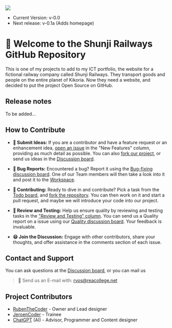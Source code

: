 <img src="https://github.com/RubenTheCoder/Shunji-Railways-GitHub/assets/130549492/f69bddc5-5969-4017-bd6d-bbb3b56580ed">

- Current Version: v-0.0
- Next release: v-0.1a (Adds homepage)



# 🙂 Welcome to the Shunji Railways GitHub Repository
This is one of my projects to add to my ICT portfolio, the website for a fictional railway company called Shunji Railways.
They transport goods and people on the entire planet of Kikoria. Now they need a website, and decided to put the project Open Source on GitHub.



## Release notes
To be added...



## How to Contribute
- **📨 Submit Ideas:** If you are a contributor and have a feature request or an enhancement idea, [open an issue](https://github.com/users/RubenTheCoder/projects/4) in the "New Features" column, providing as much detail as possible. You can also [fork our project](https://github.com/RubenTheCoder/Shunji-Railways-GitHub/fork), or send us ideas in the [Discussion board](https://github.com/RubenTheCoder/Shunji-Railways-GitHub/discussions/categories/ideas).

- **🔎 Bug Reports:** Encountered a bug? Report it using the [Bug-fixing discussion board](https://github.com/RubenTheCoder/Shunji-Railways-GitHub/discussions/categories/bug-fixing). One of our Team members will then take a look into it and post it to the [Workspace](https://github.com/users/RubenTheCoder/projects/4).

- **🔨 Contributing:** Ready to dive in and contribute? Pick a task from the [Todo board](https://github.com/users/RubenTheCoder/projects/4), and [fork the repository](https://github.com/RubenTheCoder/Shunji-Railways-GitHub/fork). You can then work on it and start a pull request, and maybe we will introduce your code into our project.

- **🧪 Review and Testing:** Help us ensure quality by reviewing and testing tasks in the ["Review and Testing" column](https://github.com/users/RubenTheCoder/projects/4). You can send us a Quality report on a issue using our [Quality discussion board](https://github.com/RubenTheCoder/Shunji-Railways-GitHub/discussions/categories/quality). Your feedback is invaluable.

- **😃 Join the Discussion:** Engage with other contributors, share your thoughts, and offer assistance in the comments section of each issue.



## Contact and Support
You can ask questions at the [Discussion board](https://github.com/RubenTheCoder/Shunji-Railways-GitHub/discussions/categories/q-a), or you can mail us
> 📧 Send us an E-mail with: rvos@reacollege.net


## Project Contributors
- [RubenTheCoder](https://github.com/RubenTheCoder) - Owner and Lead designer
- [JeroenCoder](https://github.com/JeroenCoder) - Trainee
- [ChatGPT](https://chat.openai.com/) (AI) - Advisor, Programmer and Content designer
